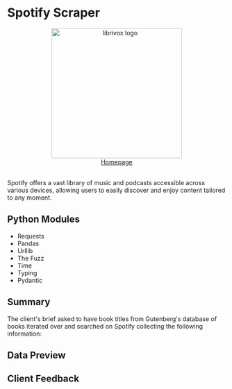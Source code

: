 # Spotify Scraper
<div align="center">
    <picture><img width="300px" alt="librivox logo" src="https://github.com/miahj1/spotify-scraper/assets/84815985/99f64653-bacf-4642-8c11-bf47b7b7bc64"></picture>
    <div align="center"><a href="https://open.spotify.com">Homepage</a></div>
</div>
<br>

Spotify offers a vast library of music and podcasts accessible across various devices, allowing users to easily discover and enjoy content tailored to any moment.

## Python Modules
- Requests
- Pandas
- Urllib
- The Fuzz
- Time
- Typing
- Pydantic

## Summary
The client's brief asked to have book titles from Gutenberg's database of books iterated over and searched on Spotify collecting the following information: 

## Data Preview


## Client Feedback

